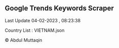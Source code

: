 

## Google Trends Keywords Scraper 
 
Last Update 04-02-2023 , 08:23:38

Country List :
VIETNAM.json



© Abdul Muttaqin 
